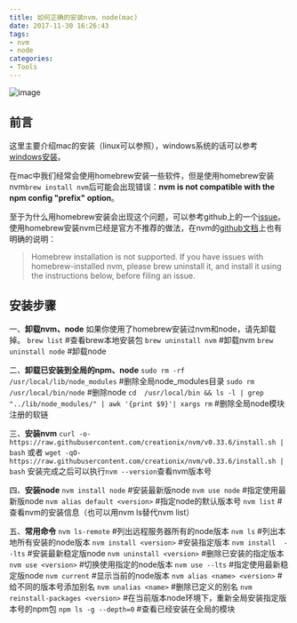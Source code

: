 ```yaml
---
title: 如何正确的安装nvm、node(mac)
date: 2017-11-30 16:26:43
tags:
- nvm
- node
categories:
- Tools
---
```



![image](/img/2017-11-30-nvm.png)
## 前言
这里主要介绍mac的安装（linux可以参照），windows系统的话可以参考[windows安装](https://cnodejs.org/topic/5338c5db7cbade005b023c98)。

在mac中我们经常会使用homebrew安装一些软件，但是使用homebrew安装nvm`brew install nvm`后可能会出现错误：**nvm is not compatible with the npm config "prefix" option**。

至于为什么用homebrew安装会出现这个问题，可以参考github上的一个[issue](https://github.com/creationix/nvm/issues/855)。
使用homebrew安装nvm已经是官方不推荐的做法，在nvm的[github文档](https://github.com/creationix/nvm#installation)上也有明确的说明：
>Homebrew installation is not supported. If you have issues with homebrew-installed nvm, please brew uninstall it, and install it using the instructions below, before filing an issue.

<!-- more -->

## 安装步骤
一、**卸载nvm、node**
如果你使用了homebrew安装过nvm和node，请先卸载掉。
`brew list` #查看brew本地安装包
`brew uninstall nvm` #卸载nvm
`brew uninstall node` #卸载node

二、**卸载已安装到全局的npm、node**
`sudo rm -rf /usr/local/lib/node_modules` #删除全局node_modules目录
`sudo rm /usr/local/bin/node` #删除node
`cd  /usr/local/bin && ls -l | grep "../lib/node_modules/" | awk '{print $9}'| xargs rm` #删除全局node模块注册的软链

三、**安装nvm**
`curl -o- https://raw.githubusercontent.com/creationix/nvm/v0.33.6/install.sh | bash` 或者
`wget -qO- https://raw.githubusercontent.com/creationix/nvm/v0.33.6/install.sh | bash`
安装完成之后可以执行`nvm --version`查看nvm版本号

四、**安装node**
`nvm install node` #安装最新版node
`nvm use node` #指定使用最新版node
`nvm alias default <version>` #指定node的默认版本号
`nvm list` #查看nvm的安装信息（也可以用nvm ls替代nvm list）

五、**常用命令**
`nvm ls-remote` #列出远程服务器所有的node版本
`nvm ls` #列出本地所有安装的node版本
`nvm install <version>` #安装指定版本
`nvm install  --lts` #安装最新稳定版node
`nvm uninstall <version>` #删除已安装的指定版本
`nvm use <version>` #切换使用指定的node版本
`nvm use --lts` #指定使用最新稳定版node
`nvm current` #显示当前的node版本
`nvm alias <name> <version>` #给不同的版本号添加别名
`nvm unalias <name>` #删除已定义的别名
`nvm reinstall-packages <version>` #在当前版本node环境下，重新全局安装指定版本号的npm包
`npm ls -g --depth=0` #查看已经安装在全局的模块
